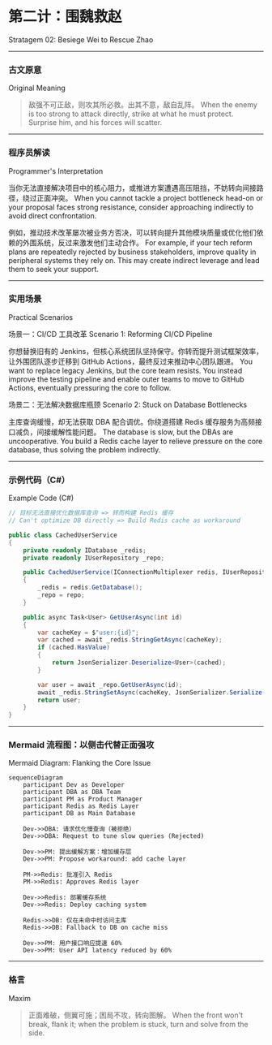 # 第二计：围魏救赵

Stratagem 02: Besiege Wei to Rescue Zhao

---

### 古文原意

Original Meaning

> 敌强不可正敌，则攻其所必救。出其不意，敌自乱阵。
> When the enemy is too strong to attack directly, strike at what he must protect. Surprise him, and his forces will scatter.

---

### 程序员解读

Programmer's Interpretation

当你无法直接解决项目中的核心阻力，或推进方案遭遇高压阻挡，不妨转向间接路径，绕过正面冲突。
When you cannot tackle a project bottleneck head-on or your proposal faces strong resistance, consider approaching indirectly to avoid direct confrontation.

例如，推动技术改革屡次被业务方否决，可以转向提升其他模块质量或优化他们依赖的外围系统，反过来激发他们主动合作。
For example, if your tech reform plans are repeatedly rejected by business stakeholders, improve quality in peripheral systems they rely on. This may create indirect leverage and lead them to seek your support.

---

### 实用场景

Practical Scenarios

场景一：CI/CD 工具改革
Scenario 1: Reforming CI/CD Pipeline

你想替换旧有的 Jenkins，但核心系统团队坚持保守。你转而提升测试框架效率，让外围团队逐步迁移到 GitHub Actions，最终反过来推动中心团队跟进。
You want to replace legacy Jenkins, but the core team resists. You instead improve the testing pipeline and enable outer teams to move to GitHub Actions, eventually pressuring the core to follow.

场景二：无法解决数据库瓶颈
Scenario 2: Stuck on Database Bottlenecks

主库查询缓慢，却无法获取 DBA 配合调优。你绕道搭建 Redis 缓存服务为高频接口减负，间接缓解性能问题。
The database is slow, but the DBAs are uncooperative. You build a Redis cache layer to relieve pressure on the core database, thus solving the problem indirectly.

---

### 示例代码（C#）

Example Code (C#)

```csharp
// 目标无法直接优化数据库查询 => 转而构建 Redis 缓存
// Can't optimize DB directly => Build Redis cache as workaround

public class CachedUserService
{
    private readonly IDatabase _redis;
    private readonly IUserRepository _repo;

    public CachedUserService(IConnectionMultiplexer redis, IUserRepository repo)
    {
        _redis = redis.GetDatabase();
        _repo = repo;
    }

    public async Task<User> GetUserAsync(int id)
    {
        var cacheKey = $"user:{id}";
        var cached = await _redis.StringGetAsync(cacheKey);
        if (cached.HasValue)
        {
            return JsonSerializer.Deserialize<User>(cached);
        }

        var user = await _repo.GetUserAsync(id);
        await _redis.StringSetAsync(cacheKey, JsonSerializer.Serialize(user), TimeSpan.FromMinutes(10));
        return user;
    }
}
```

---

### Mermaid 流程图：以侧击代替正面强攻

Mermaid Diagram: Flanking the Core Issue

```mermaid
sequenceDiagram
    participant Dev as Developer
    participant DBA as DBA Team
    participant PM as Product Manager
    participant Redis as Redis Layer
    participant DB as Main Database

    Dev->>DBA: 请求优化慢查询（被拒绝）  
    Dev->>DBA: Request to tune slow queries (Rejected)

    Dev->>PM: 提出缓解方案：增加缓存层  
    Dev->>PM: Propose workaround: add cache layer

    PM->>Redis: 批准引入 Redis  
    PM->>Redis: Approves Redis layer

    Dev->>Redis: 部署缓存系统  
    Dev->>Redis: Deploy caching system

    Redis->>DB: 仅在未命中时访问主库  
    Redis->>DB: Fallback to DB on cache miss

    Dev->>PM: 用户接口响应提速 60%  
    Dev->>PM: User API latency reduced by 60%
```

---

### 格言

Maxim

> 正面难破，侧翼可施；困局不攻，转向图解。
> When the front won't break, flank it; when the problem is stuck, turn and solve from the side.
